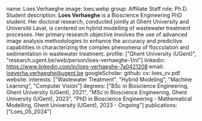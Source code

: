 name: Loes Verhaeghe
image: loes.webp
group: Affiliate Staff
role: Ph.D. Student
description: <b> Loes Verhaeghe </b> is a Bioscience Engineering PhD student. Her doctoral research, conducted jointly at Ghent University and Université Laval, is centered on hybrid modelling of wastewater treatment processes. Her primary research objective involves the use of advanced image analysis methodologies to enhance the accuracy and predictive capabilities in characterizing the complex phenomena of flocculation and sedimentation in wastewater treatment.
profile: ["Ghent University (UGent)", "research.ugent.be/web/person/loes-verhaeghe-1/nl"]
linkedin: https://www.linkedin.com/in/loes-verhaeghe-7a0421208
email: loeverha.verhaeghe@ugent.be
googleScholar: 
github:
cv: loes_cv.pdf
website:
interests: ["Wastewater Treatment", "Hybrid Modeling", "Machine Learning", "Computer Vision"]
degrees: ["BSc in Bioscience Engineering, Ghent University (UGent), 2021", "MSc in Bioscience Engineering, Ghent University (UGent), 2023", "PhD in Bioscience Engineering - Mathematical Modelling, Ghent University (UGent), 2023 - Ongoing"]
publications: ["Loes_05_2024"]